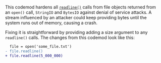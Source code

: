 This codemod hardens all [`readline()`](https://docs.python.org/3/library/io.html#io.IOBase.readline) calls from file objects returned from an `open()` call, `StringIO` and `BytesIO` against denial of service attacks. A stream influenced by an attacker could keep providing bytes until the system runs out of memory, causing a crash.

Fixing it is straightforward by providing adding a size argument to any `readline()` calls.
The changes from this codemod look like this:

```diff
  file = open('some_file.txt')
- file.readline()
+ file.readline(5_000_000)
```
